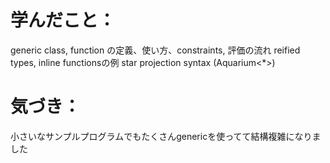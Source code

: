 # 学んだこと：
generic class, function の定義、使い方、constraints, 評価の流れ
reified types, inline functionsの例
star projection syntax (Aquarium<*>)

# 気づき：
小さいなサンプルプログラムでもたくさんgenericを使ってて結構複雑になりました
